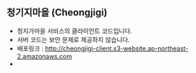 ## 청기지마을 (Cheongjigi)
- 청지가마을 서비스의 클라이언트 코드입니다.
- 서버 코드는 보안 문제로 제공하지 않습니다.
- 배포링크 : http://cheongjigi-client.s3-website.ap-northeast-2.amazonaws.com
- 
